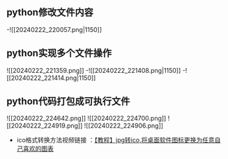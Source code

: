 ## python修改文件内容
-![[20240222_220057.png|1150]]
## python实现多个文件操作
![[20240222_221359.png]]
-![[20240222_221408.png|1150]]
-![[20240222_221414.png|1150]]
## python代码打包成可执行文件
![[20240222_224642.png]]
![[20240222_224700.png]]
![[20240222_224919.png]]
![[20240222_224906.png]]
- ico格式转换方法视频链接 ：[【教程】jpg转ico,将桌面软件图标更换为任意自己喜欢的图表](https://www.bilibili.com/video/BV1uD4y1e78D/?spm_id_from=333.337.top_right_bar_window_history.content.click&vd_source=d7634744f260933fca40577f8363d499)

